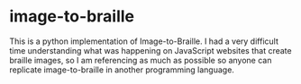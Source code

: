 # image-to-braille
This is a python implementation of Image-to-Braille. I had a very difficult time understanding what was happening on JavaScript websites that create braille images, so I am referencing as much as possible so anyone can replicate image-to-braille in another programming language.
